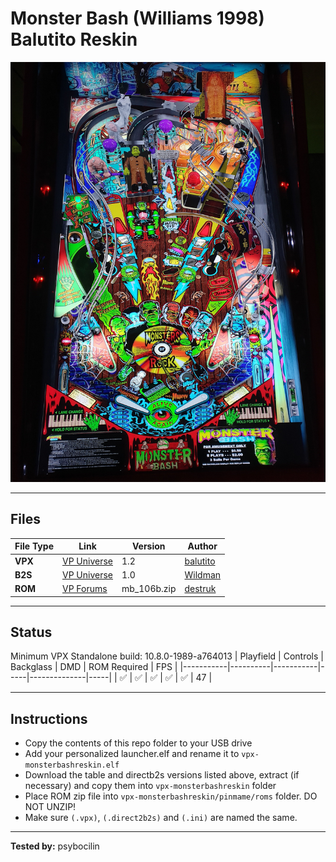 # Monster Bash (Williams 1998) Balutito Reskin

![Table Preview](../../images/vpx-monsterbashreskin-preview.jpg)

---

## Files
| File Type | Link | Version | Author | 
|-----------|--------|----------|--------------|
| **VPX** | [VP Universe](https://vpuniverse.com/files/file/9606-monster-bash-balutito-reskin-mod/) | 1.2 | [balutito](https://vpuniverse.com/profile/36070-balutito/) |
| **B2S** | [VP Universe](https://vpuniverse.com/files/file/2576-monster-bash-williams-1998/) | 1.0 | [Wildman](https://vpuniverse.com/profile/5-wildman/) |
| **ROM** | [VP Forums](https://www.vpforums.org/index.php?app=downloads&showfile=1285) | mb_106b.zip | [destruk](https://www.vpforums.org/index.php?showuser=5) |

---

## Status 
Minimum VPX Standalone build: 10.8.0-1989-a764013
| Playfield | Controls | Backglass | DMD | ROM Required | FPS | 
|-----------|----------|-----------|-----|--------------|-----|
| :white_check_mark: | :white_check_mark: | :white_check_mark: | :white_check_mark: | :white_check_mark: | 47 |

---

## Instructions

- Copy the contents of this repo folder to your USB drive
- Add your personalized launcher.elf and rename it to `vpx-monsterbashreskin.elf`
- Download the table and directb2s versions listed above, extract (if necessary) and copy them into `vpx-monsterbashreskin` folder
- Place ROM zip file into `vpx-monsterbashreskin/pinmame/roms` folder. DO NOT UNZIP!
- Make sure `(.vpx)`, `(.direct2b2s)` and `(.ini)` are named the same.

---

**Tested by:** psybocilin
